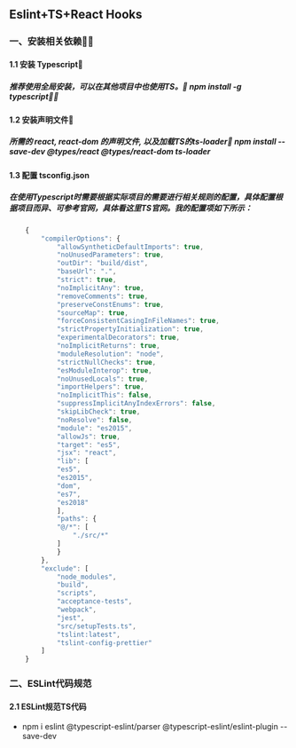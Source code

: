 ## Eslint+TS+React Hooks
### 一、安装相关依赖
#### 1.1 安装 Typescript	
##### 推荐使用全局安装，可以在其他项目中也使用TS。	npm install -g typescript
#### 1.2 安装声明文件	
##### 所需的 react, react-dom 的声明文件, 以及加载TS的ts-loader	npm install --save-dev @types/react @types/react-dom ts-loader
#### 1.3 配置 tsconfig.json
##### 在使用Typescript时需要根据实际项目的需要进行相关规则的配置，具体配置根据项目而异、可参考官网，具体看这里TS官网。我的配置项如下所示：
```js
    {
        "compilerOptions": {
            "allowSyntheticDefaultImports": true,
            "noUnusedParameters": true,
            "outDir": "build/dist",
            "baseUrl": ".",
            "strict": true,
            "noImplicitAny": true,
            "removeComments": true,
            "preserveConstEnums": true,
            "sourceMap": true,
            "forceConsistentCasingInFileNames": true,
            "strictPropertyInitialization": true,
            "experimentalDecorators": true,
            "noImplicitReturns": true,
            "moduleResolution": "node",
            "strictNullChecks": true,
            "esModuleInterop": true,
            "noUnusedLocals": true,
            "importHelpers": true,
            "noImplicitThis": false,
            "suppressImplicitAnyIndexErrors": false,
            "skipLibCheck": true,
            "noResolve": false,
            "module": "es2015",
            "allowJs": true,
            "target": "es5",
            "jsx": "react",
            "lib": [
            "es5",
            "es2015",
            "dom",
            "es7",
            "es2018"
            ],
            "paths": {
            "@/*": [
                "./src/*"
            ]
            }
        },
        "exclude": [
            "node_modules",
            "build",
            "scripts",
            "acceptance-tests",
            "webpack",
            "jest",
            "src/setupTests.ts",
            "tslint:latest",
            "tslint-config-prettier"
        ]
    }
```
### 二、ESLint代码规范
#### 2.1 ESLint规范TS代码
+ npm i eslint @typescript-eslint/parser @typescript-eslint/eslint-plugin --save-dev


